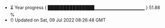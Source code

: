 - ⏳ Year progress { ███████████████▁▁▁▁▁▁▁▁▁▁▁▁▁▁▁ } 51.88 %
- ⏰ Updated on Sat, 09 Jul 2022 08:26:48 GMT

